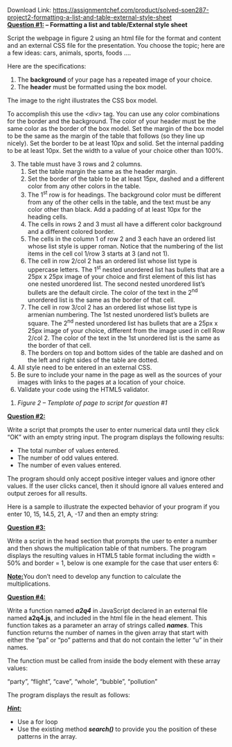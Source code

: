 Download Link: https://assignmentchef.com/product/solved-soen287-project2-formatting-a-list-and-table-external-style-sheet
<br>
<strong><u>Question #1:</u></strong><strong> – Formatting a list and table/External style sheet</strong>

Script the webpage in figure 2 using an html file for the format and content and an external CSS file for the presentation. You choose the topic; here are a few ideas: cars, animals, sports, foods ….

Here are the specifications:

<ol>

 <li>The <strong>background</strong> of your page has a repeated image of your choice.</li>

 <li>The <strong>header</strong> must be formatted using the box model.</li>

</ol>

The image to the right illustrates the CSS box model.

To accomplish this use the &lt;div&gt; tag. You can use any color combinations for the border and the background. The color of your header must be the same color as the border of the box model. Set the margin of the box model to be the same as the margin of the table that follows (so they line up nicely). Set the border to be at least 10px and solid. Set the internal padding to be at least 10px. Set the width to a value of your choice other than 100%.

<ol start="3">

 <li>The table must have 3 rows and 2 columns.

  <ol>

   <li>Set the table margin the same as the header margin.</li>

   <li>Set the border of the table to be at least 15px, dashed and a different color from any other colors in the table.</li>

   <li>The 1<sup>st</sup> row is for headings. The background color must be different from any of the other cells in the table, and the text must be any color other than black. Add a padding of at least 10px for the heading cells.</li>

   <li>The cells in rows 2 and 3 must all have a different color background and a different colored border.</li>

   <li>The cells in the column 1 of row 2 and 3 each have an ordered list whose list style is upper roman. Notice that the numbering of the list items in the cell col 1/row 3 starts at 3 (and not 1).</li>

   <li>The cell in row 2/col 2 has an ordered list whose list type is uppercase letters. The 1<sup>st</sup> nested unordered list has bullets that are a 25px x 25px image of your choice and first element of this list has one nested unordered list. The second nested unordered list’s bullets are the default circle. The color of the text in the 2<sup>nd</sup> unordered list is the same as the border of that cell.</li>

   <li>The cell in row 3/col 2 has an ordered list whose list type is armenian numbering. The 1st nested unordered list’s bullets are square. The 2<sup>nd</sup> nested unordered list has bullets that are a 25px x 25px image of your choice, different from the image used in cell Row 2/col 2. The color of the text in the 1st unordered list is the same as the border of that cell.</li>

   <li>The borders on top and bottom sides of the table are dashed and on the left and right sides of the table are dotted.</li>

  </ol></li>

 <li>All style need to be entered in an external CSS.</li>

 <li>Be sure to include your name in the page as well as the sources of your images with links to the pages at a location of your choice.</li>

 <li>Validate your code using the HTML5 validator.</li>

</ol>







<ol>

 <li><em> Figure 2 – Template of page to script for question #1 </em></li>

</ol>




<strong><u>Question #2:</u></strong>

Write a script that prompts the user to enter numerical data until they click “OK” with an empty string input. The program displays the following results:

<ul>

 <li>The total number of values entered.</li>

 <li>The number of odd values entered.</li>

 <li>The number of even values entered.</li>

</ul>

The program should only accept positive integer values and ignore other values. If the user clicks cancel, then it should ignore all values entered and output zeroes for all results.

Here is a sample to illustrate the expected behavior of your program if you enter 10, 15, 14.5, 21, A, -17 and then an empty string:













<strong><u>Question #3:</u></strong>

Write a script in the head section that prompts the user to enter a number and then shows the multiplication table of that numbers. The program displays the resulting values in HTML5 table format including the width = 50% and border = 1, below is one example for the case that user enters 6:




<strong><u>Note:</u></strong>You don’t need to develop any function to calculate the multiplications.




<strong><u>Question #4:</u></strong>

Write a function named <strong><em>a2q4</em></strong> in JavaScript declared in an external file named <strong>a2q4.js</strong>, and included in the html file in the head element. This function takes as a parameter an array of strings called <strong><em>names</em></strong>. This function returns the number of names in the given array that start with either the “pa” or “po” patterns and that do not contain the letter “u” in their names.

The function must be called from inside the body element with these array values:

“party”, “flight”, “cave”, “whole”, “bubble”, “pollution”

The program displays the result as follows:




<strong><em><u>Hint:</u></em></strong>

<ul>

 <li>Use a for loop</li>

 <li>Use the existing method <strong><em>search()</em></strong> to provide you the position of these patterns in the array.</li>

</ul>